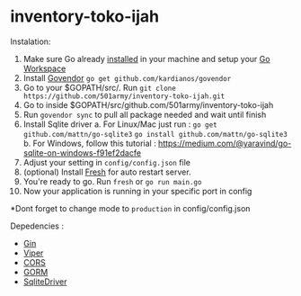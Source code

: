 # inventory-toko-ijah


Instalation: 
1. Make sure Go already [installed](https://golang.org/doc/install) in your machine and setup your [Go Workspace](https://golang.org/doc/code.html#Workspaces)
2. Install [Govendor](https://github.com/kardianos/govendor) `go get github.com/kardianos/govendor`
3. Go to your $GOPATH/src/. Run `git clone https://github.com/501army/inventory-toko-ijah.git`
4. Go to inside $GOPATH/src/github.com/501army/inventory-toko-ijah
5. Run `govendor sync` to pull all package needed and wait until finish
6. Install Sqlite driver
    a. For Linux/Mac just run :
        `go get github.com/mattn/go-sqlite3`
        `go install github.com/mattn/go-sqlite3`
    b. For Windows, follow this tutorial : https://medium.com/@yaravind/go-sqlite-on-windows-f91ef2dacfe
7. Adjust your setting in `config/config.json` file
8. (optional) Install [Fresh](https://github.com/gravityblast/fresh) for auto restart server.
9. You're ready to go. Run `fresh` or `go run main.go`
10. Now your application is running in your specific port in config

*Dont forget to change mode to `production` in config/config.json

Depedencies :
- [Gin](https://github.com/gin-gonic/gin)
- [Viper](https://github.com/spf13/viper)
- [CORS](https://github.com/gin-contrib/cors)
- [GORM](https://github.com/jinzhu/gorm)
- [SqliteDriver](https://github.com/mattn/go-sqlite3)
<!-- - [gjson](https://github.com/tidwall/gjson)
- [uniqueId](https://github.com/rs/xid)
- [random_string](https://github.com/chr4/pwgen)
- [govalidator](https://github.com/asaskevich/govalidator)
- [sentry](https://github.com/getsentry/sentry-go) -->